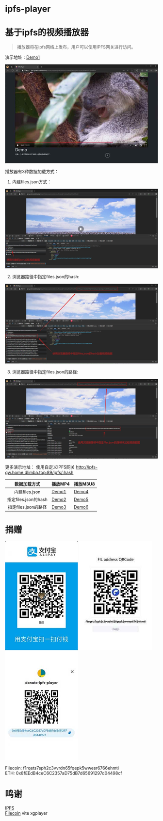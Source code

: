 # ipfs-player
# 基于ipfs的视频播放器


> 播放器将在ipfs网络上发布，用户可以使用IPFS网关进行访问。

演示地址：[Demo1](http://ipfs-gw.home.dlimba.top:89/ipfs/bafybeigvraepp3nmhpoohuybvmcfjkpsdtv3cvhsz6vafxn5675ahsmiue/)

![播放页面](img/screenshot-1709831272590.jpg)

播放器有3种数据加载方式：
1. 内建files.json方式：

![播放页面](img/screenshot-1709830551933.jpg)

2. 浏览器路径中指定files.json的hash:

![播放页面](img/screenshot-1709830826679.jpg)

3. 浏览器路径中指定files.json的路径:

![播放页面](img/screenshot-1709830964701.jpg)

更多演示地址： 使用自定义IPFS网关 http://ipfs-gw.home.dlimba.top:89/ipfs/:hash

|      数据加载方式       | 播放MP4                                                                                                                                                                                                | 播放M3U8                                                                                                                                                                                               |
|:-----------------:|------------------------------------------------------------------------------------------------------------------------------------------------------------------------------------------------------|------------------------------------------------------------------------------------------------------------------------------------------------------------------------------------------------------|
|   内建files.json    | [Demo1](http://ipfs-gw.home.dlimba.top:89/ipfs/bafybeigvraepp3nmhpoohuybvmcfjkpsdtv3cvhsz6vafxn5675ahsmiue/)                                                                                         | [Demo4](http://ipfs-gw.home.dlimba.top:89/ipfs/bafybeidvdwluytvf2f5e374lk5kvcg63ivdvbwvixmrreb43725xtot73i/)                                                                                         |
| 指定files.json的hash | [Demo2](http://ipfs-gw.home.dlimba.top:89/ipfs/bafybeigvraepp3nmhpoohuybvmcfjkpsdtv3cvhsz6vafxn5675ahsmiue/#files.json=bafkreidxpp6jgyral6mumbydufrrit7hyeqboubkoqkalqleamky3qvcoq)                  | [Demo5](http://ipfs-gw.home.dlimba.top:89/ipfs/bafybeigvraepp3nmhpoohuybvmcfjkpsdtv3cvhsz6vafxn5675ahsmiue/#files.json=bafkreiaaqgt3iqszfg22qgalatm3vxxiappw4tfh5ujeoes4i7gjk7w4ge)                  |
|  指定files.json的路径  | [Demo3](http://ipfs-gw.home.dlimba.top:89/ipfs/bafybeigvraepp3nmhpoohuybvmcfjkpsdtv3cvhsz6vafxn5675ahsmiue/#files.json=/ipfs/bafybeigvraepp3nmhpoohuybvmcfjkpsdtv3cvhsz6vafxn5675ahsmiue/files.json) | [Demo6](http://ipfs-gw.home.dlimba.top:89/ipfs/bafybeigvraepp3nmhpoohuybvmcfjkpsdtv3cvhsz6vafxn5675ahsmiue/#files.json=/ipfs/bafybeidvdwluytvf2f5e374lk5kvcg63ivdvbwvixmrreb43725xtot73i/files.json) |

# 捐赠
![支付宝捐赠](img/donate_alipay.jpg)
![Filecoin捐赠](img/donate_filecoin.jpg)
![以太坊捐赠](img/donate_eth.jpg)

Filecoin: f1rqets7sph2c3vvrdn65fqepk5wwesr6766ehmti  
ETH: 0x8fEEdB4ceC6C2357aD75dB7d65691297d04498cf

# 鸣谢
[IPFS](https://github.com/ipfs/kubo)  
[Filecoin](https://github.com/filecoin-project/lotus)
vite
xgplayer